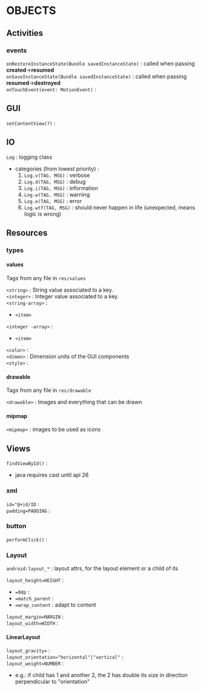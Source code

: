 # OBJECTS


## Activities

### events

`onRestoreInstanceState(Bundle savedInstanceState)` : called when passing **created**->**resumed**   
`onSaveInstanceState(Bundle savedInstanceState)` : called when passing **resumed**->**destroyed**  
`onTouchEvent(event: MotionEvent)` :  

## GUI

`setContentView(?)` :  

## IO

`Log` : logging class
*	categories (from lowest priority) :
	1.	`Log.v(TAG, MSG)` : verbose
	2.	`Log.d(TAG, MSG)` : debug
	3.	`Log.i(TAG, MSG)` : information
	4.	`Log.w(TAG, MSG)` : warning
	5.	`Log.e(TAG, MSG)` : error
	6.	`Log.wtf(TAG, MSG)` : should never happen in life (unexpected, means logic is wrong)

## Resources

### types

#### values
Tags from any file in `res/values`  

`<string>` : String value
associated to a key.  
`<integer>` : Integer value
associated to a key.    
`<string-array>` :  
*	`<item>`

`<integer -array>` :  
*	`<item>`

`<color>` :  
`<dimen>` : Dimension units of
the GUI components  
`<style>` :  

#### drawable
Tags from any file in `res/drawable`  

`<drawable>` : Images and everything that can be drawn  

#### mipmap
`<mipmap>` : images to be used as icons  

## Views
`findViewById()` :  
*	java requires cast until api 26

### xml
`id="@+id/ID` :  
`padding=PADDING` :  

### button
`performClick()` :  

### Layout
`android:layout_*` : layout attrs, for the layout element or a child of its  

`layout_height=HEIGHT` :   
*	`=0dp` :  
*	`=match_parent` :  
*	`=wrap_content` : adapt to content  

`layout_margin=MARGIN` :  
`layout_width=WIDTH` :  

#### LinearLayout
`layout_gravity=` :  
`layout_orientation="horizontal"|"vertical"` :  
`layout_weight=NUMBER` :  
*	e.g.: if child has 1 and another 2, the 2 has double its size in direction perpendicular to "orientation" 